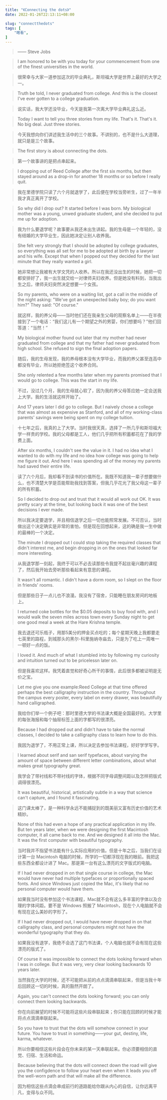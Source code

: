 ```yaml
---
title: "《Connecting the dots》"
date: 2022-01-26T22:13:11+08:00

slug: "connectthedots"
tags: [
    "瞎看",
]
---
```


> —— Steve Jobs

> I am honored to be with you today for your commencement from one of the finest universities in the world.

> 很荣幸与大家一道参加这次的毕业典礼，斯坦福大学是世界上最好的大学之一。

> Truth be told, I never graduated from college. And this is the closest I've ever gotten to a college graduation.

> 说实话，我大学还没毕业，今天是我第一次离大学毕业典礼这么近。

> Today I want to tell you three stories from my life. That's it. That's it. No big deal. Just three stories.

> 今天我想向你们讲述我生活中的三个故事。不讲别的，也不是什么大道理，就只是是三个故事。

> The first story is about connecting the dots.

> 第一个故事讲的是把点串起来。

> I dropping out of Reed College after the first six months, but then stayed around as a drop-in for another 18 months or so before I really quit.

> 我在里德学院只读了六个月就退学了，此后便在学校当旁听生，过了一年半我才真正离开了学校。

> So why did I drop out? It started before I was born. My biological mother was a young, unwed graduate student, and she decided to put me up for adoption.

> 我为什么要退学呢？故事要从我还未出生讲起。我的生母是一个年轻的，没有结婚的大学毕业生，因此她决定让别人收养我。

> She felt very strongly that I should be adopted by college graduates, so everything was all set for me to be adopted at birth by a lawyer and his wife. Except that when I popped out they decided for the last minute that they really wanted a girl.

> 她非常想让我被有大学文凭的人收养。所以在我还没出生的时候，她把一切都安排好了，我一出生就交给一对律师夫妇收养。但是她没有料到，当我出生之后，律师夫妇突然决定想要一个女孩。

> So my parents, who were on a waiting list, got a call in the middle of the night asking: "We've got an unexpected baby boy; do you want him?" They said: "Of course."

> 就这样，我的养父母——当时他们还在我亲生父母的观察名单上——在半夜接到了一个电话：“我们这儿有一个期望之外的男婴，你们想要吗？”他们回答道：“当然！”

> My biological mother found out later that my mother had never graduated from college and that my father had never graduated from high school. She refused to sign the final adoption papers.

> 随后，我的生母发现，我的养母根本没有大学毕业，而我的养父甚至连高中都没有毕业，所以她拒绝签这个收养合同。

> She only relented a few months later when my parents promised that I would go to college. This was the start in my life.

> 不过，没过几个月，我的生母就心软了，因为我的养父母答应她一定会送我上大学。我的生活就这样开始了。

> And 17 years later I did go to college. But I naively chose a college that was almost as expensive as Stanford, and all of my working-class parents' savings were being spent on my college tuition.

> 十七年之后，我真的上了大学。当时我很天真，选择了一所几乎和斯坦福大学一样贵的学校。我的父母都是工人，他们几乎把所有积蓄都花在了我的学费上面。

> After six months, I couldn't see the value in it. I had no idea what I wanted to do with my life and no idea how college was going to help me figure it out. And here I was spending all of the money my parents had saved their entire life.

> 读了六个月后，我却看不到读书的价值所在。我既不知道我一辈子想要做什么，也不清楚大学是否能帮助我找到答案，但我几乎花光了我父母这一辈子的所有积蓄。

> So I decided to drop out and trust that it would all work out OK. It was pretty scary at the time, but looking back it was one of the best decisions I ever made.

> 所以我决定要退学，并且相信退学之后一切也能照常发展。不可否认，当时做出这个决定确实是非常的害怕，但是现在回想起来，这的确是我一生中做的最棒的一个决定。

> The minute I dropped out I could stop taking the required classes that didn't interest me, and begin dropping in on the ones that looked far more interesting.

> 从我退学那一刻起，我终于可以不必去读那些令我提不起丝毫兴趣的课程了，然后我开始去旁听那些看起来有意思的课程。

> It wasn't all romantic. I didn't have a dorm room, so I slept on the floor in friends' rooms.

> 但是那些日子一点儿也不浪漫。我没有了宿舍，只能睡在朋友房间的地板上。

> I returned coke bottles for the $0.05 deposits to buy food with, and I would walk the seven miles across town every Sunday night to get one good meal a week at the Hare Krishna temple.

> 我去退还可乐瓶子，用那5美分的押金买点吃的；每个星期天晚上我都要走七英里的路程，到城那头的黑尔-科里施纳寺庙去，只是为了吃上一周唯一一顿好一点的饭。

> I loved it. And much of what I stumbled into by following my curiosity and intuition turned out to be pricelessn later on.

> 但是我喜欢这样。我凭着直觉和好奇心所干的事情，此后很多都被证明是无价之宝。

> Let me give you one example:Reed College at that time offered perhaps the best calligraphy instruction in the country. Throughout the campus every poster, every label on every drawer, was beautifully hand calligraphed.

> 我给你们举一个例子吧：那时里德大学的书法课大概是全国最好的。大学里的每张海报和每个抽屉标签上面的字都写的很漂亮。

> Because I had dropped out and didn't have to take the normal classes, I decided to take a calligraphy class to learn how to do this.

> 我因为退学了，不用正常上课，所以决定去参加书法课程，好好学学写字。

> I learned about serif and san serif typefaces, about varying the amount of space between different letter combinations, about what makes great typography great.

> 我学会了带衬线和不带衬线的字体，根据不同字母调整间距以及怎样把版式调得很漂亮。

> It was beautiful, historical, artistically subtle in a way that science can't capture, and I found it fascinating.

> 这门课太棒了，是一种科学永远不能捕捉到的既美丽又富有历史价值的艺术精妙。

> None of this had even a hope of any practical application in my life. But ten years later, when we were designing the first Macintosh computer, it all came back to me. And we designed it all into the Mac. It was the first computer with beautiful typography.

> 当时我并不指望书法能有什么实际应用的价值。但是十年之后，当我们在设计第一台 Macintosh 电脑的时候，所学的一切都浮现在我的眼前。我把这些东西全都设计进了 Mac。那是第一台有这么漂亮的文字版式的电脑。

> If I had never dropped in on that single course in college, the Mac would have never had multiple typefaces or proportionally spaced fonts. And since Windows just copied the Mac, it's likely that no personal computer would have them.

> 如果我当时没有参加这个书法课程，Mac就不会有这么多丰富的字体以及合理的字体间距。要不是 Windows 照搬了 Macintosh，现在个人电脑就不会有现在这么美妙的字形了。

> If I had never dropped out, I would have never dropped in on that calligraphy class, and personal computers might not have the wonderful typography that they do.

> 如果我没有退学，我绝不会选了这门书法课，个人电脑也就不会有现在这些漂亮的版式了。

> Of course it was impossible to connect the dots looking forward when I was in college. But it was very, very clear looking backwards 10 years later.

> 当然我在大学的时候，还不可能把从前的点点滴滴串联起来，但是当我十年后回顾这一切的时候，真的豁然开朗了。

> Again, you can't connect the dots looking forward; you can only connect them looking backwards.

> 你在向前展望的时候不可能将这些片段串联起来；你只能在回顾的时候才能将点点滴滴串联起来。

> So you have to trust that the dots will somehow connect in your future. You have to trust in something——your gut, destiny, life, karma, whatever.

> 所以你要相信这些片段会在你未来的某一天串联起来。你必须要相信的直觉、归宿、生活和命运。

> Because believing that the dots will connect down the road will give you the configdence to follow your heart even when it leads you off the well-worn path and that will make all the difference.

> 因为相信这些点滴会串成前行的道路能给你跟从内心的自信，让你远离平凡，变得与众不同。
